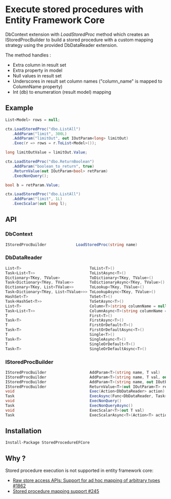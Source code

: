  # Execute stored procedures with Entity Framework Core

DbContext extension with *LoadStoredProc* method which creates
an IStoredProcBuilder to build a stored procedure with a custom
mapping strategy using the provided DbDataReader extension.

The method handles :
- Extra column in result set
- Extra property in model
- Null values in result set
- Underscores in result set column names ("column_name" is mapped to ColumnName property)
- Int (db) to enumeration (result model) mapping

## Example

```csharp
List<Model> rows = null;

ctx.LoadStoredProc("dbo.ListAll")
   .AddParam("limit", 300L)
   .AddParam("limitOut", out IOutParam<long> limitOut)
   .Exec(r => rows = r.ToList<Model>());

long limitOutValue = limitOut.Value;

ctx.LoadStoredProc("dbo.ReturnBoolean")
   .AddParam("boolean_to_return", true)
   .ReturnValue(out IOutParam<bool> retParam)
   .ExecNonQuery();

bool b = retParam.Value;

ctx.LoadStoredProc("dbo.ListAll")
   .AddParam("limit", 1L)
   .ExecScalar(out long l);
```

## API

### DbContext
```csharp
IStoredProcBuilder             LoadStoredProc(string name)
```

### DbDataReader
```csharp
List<T>                              ToList<T>()
Task<List<T>>                        ToListAsync<T>()
Dictionary<TKey, TValue>             ToDictionary<TKey, TValue>()
Task<Dictionary<TKey, TValue>>       ToDictionaryAsync<TKey, TValue>()
Dictionary<TKey, List<TValue>>       ToLookup<TKey, TValue>()
Task<Dictionary<TKey, List<TValue>>> ToLookupAsync<TKey, TValue>()
HashSet<T>                           ToSet<T>()
Task<HashSet<T>>                     ToSetAsync<T>()
List<T>                              Column<T>(string columnName = null)
Task<List<T>>                        ColumnAsync<T>(string columnName = null)
T                                    First<T>()
Task<T>                              FirstAsync<T>()
T                                    FirstOrDefault<T>()
Task<T>                              FirstOrDefaultAsync<T>()
T                                    Single<T>()
Task<T>                              SingleAsync<T>()
T                                    SingleOrDefault<T>()
Task<T>                              SingleOrDefaultAsync<T>()
```

### IStoredProcBuilder
```csharp
IStoredProcBuilder                   AddParam<T>(string name, T val)                             // Input parameter
IStoredProcBuilder                   AddParam<T>(string name, T val, out OutParam<T> outParam)   // Input/Ouput parameter
IStoredProcBuilder                   AddParam<T>(string name, out IOutParam<T> outParam)         // Ouput parameter
IStoredProcBuilder                   ReturnValue<T>(out IOutParam<T> retParam)
void                                 Exec(Action<DbDataReader> action)
Task                                 ExecAsync(Func<DbDataReader, Task> action)
void                                 ExecNonQuery()
Task                                 ExecNonQueryAsync()
void                                 ExecScalar<T>(out T val)
Task                                 ExecScalarAsync<T>(Action<T> action)
```

## Installation

` Install-Package StoredProcedureEFCore `

## Why ?

Stored procedure execution is not supported in entity framework core:
- [Raw store access APIs: Support for ad hoc mapping of arbitrary types #1862](https://github.com/aspnet/EntityFramework/issues/1862)
- [Stored procedure mapping support #245](https://github.com/aspnet/EntityFramework/issues/245)
